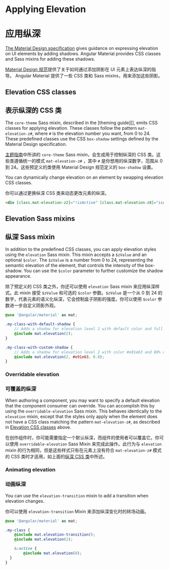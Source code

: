 # Applying Elevation

# 应用纵深

[The Material Design specification][material-elevation] gives guidance on expressing elevation on
UI elements by adding shadows. Angular Material provides CSS classes and Sass mixins for adding
these shadows.

[Material Design 规范][material-elevation]提供了关于如何通过添加阴影在 UI 元素上表达纵深的指导。 Angular Material 提供了一些 CSS 类和 Sass mixins，用来添加这些阴影。

[material-elevation]: https://material.io/design/environment/elevation.html

## Elevation CSS classes

## 表示纵深的 CSS 类

The `core-theme` Sass mixin, described in the [theming guide][], emits CSS classes for applying
elevation. These classes follow the pattern `mat-elevation-z#`, where `#` is the elevation number
you want, from 0 to 24. These predefined classes use the CSS `box-shadow` settings defined by the
Material Design specification.

[主题指南][theming-guide]中所讲的 `core-theme` Sass mixin，会生成用于控制纵深的 CSS 类。这些类遵循统一的模式 `mat-elevation-z#` ，其中 `#` 是你想用的纵深数字，范围从 0 到 24。这些预定义的类使用 Material Design 规范定义的 `box-shadow` 设置。

You can dynamically change elevation on an element by swapping elevation CSS classes.

你可以通过更换纵深 CSS 类来动态更改元素的纵深。

```html
<div [class.mat-elevation-z2]="!isActive" [class.mat-elevation-z8]="isActive"></div>
```

<!-- example(elevation-overview) -->

[theming-guide]: https://material.angular.io/guide/theming#applying-a-theme-to-components

## Elevation Sass mixins

## 纵深 Sass mixin

In addition to the predefined CSS classes, you can apply elevation styles using the `elevation`
Sass mixin. This mixin accepts a `$zValue` and an optional `$color`. The `$zValue` is a number from
0 to 24, representing the semantic elevation of the element, that controls the intensity of the
box-shadow. You can use the `$color` parameter to further customize the shadow appearance.

除了预定义的 CSS 类之外，你还可以使用 `elevation` Sass mixin 来应用纵深样式。此 mixin 接受 `$zValue` 和可选的 `$color` 参数。`$zValue` 是一个从 0 到 24 的数字，代表元素的语义化纵深，它会控制盒子阴影的强度。你可以使用 `$color` 参数进一步自定义阴影外观。

```scss
@use '@angular/material' as mat;

.my-class-with-default-shadow {
    // Adds a shadow for elevation level 2 with default color and full opacity:
    @include mat.elevation(2);
}

.my-class-with-custom-shadow {
    // Adds a shadow for elevation level 2 with color #e91e63 and 80% of the default opacity:
    @include mat.elevation(2, #e91e63, 0.8);
}
```

### Overridable elevation

### 可覆盖的纵深

When authoring a component, you may want to specify a default elevation that the component consumer
can override. You can accomplish this by using the `overridable-elevation` Sass mixin. This behaves
identically to the `elevation` mixin, except that the styles only apply when the element does not
have a CSS class matching the pattern `mat-elevation-z#`, as described in
[Elevation CSS classes](#elevation-css-classes) above.

在创作组件时，你可能需要指定一个默认纵深，而组件的使用者可以覆盖它。你可以使用 `overridable-elevation` Sass Mixin 来完成此操作。此行为与 `elevation` mixin 的行为相同，但是这些样式只有在元素上没有符合 `mat-elevation-z#` 模式的 CSS 类时才适用，如上面的[纵深 CSS 类](#elevation-css-classes)中所述。

### Animating elevation

### 动画纵深

You can use the `elevation-transition` mixin to add a transition when elevation changes.

你可以使用 `elevation-transition` Mixin 来添加纵深变化时的转场动画。

```scss
@use '@angular/material' as mat;

.my-class {
    @include mat.elevation-transition();
    @include mat.elevation(2);

    &:active {
        @include mat.elevation(8);
  }
}
```
